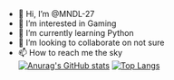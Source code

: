 - 👋 Hi, I’m @MNDL-27
- 👀 I’m interested in Gaming
- 🌱 I’m currently learning Python
- 💞️ I’m looking to collaborate on not sure
- 📫 How to reach me the sky <br>
[![Anurag's GitHub stats](https://github-readme-stats.vercel.app/api?username=MNDL-27&count_private=true&show_icons=true&theme=blue-green)](https://github.com/anuraghazra/github-readme-stats)
[![Top Langs](https://github-readme-stats.vercel.app/api/top-langs/?username=MNDL-27&layout=compact)](https://github.com/anuraghazra/github-readme-stats)
<!---
MNDL-27/MNDL-27 is a ✨ special ✨ repository because its `README.md` (this file) appears on your GitHub profile.
You can click the Preview link to take a look at your changes.
--->
